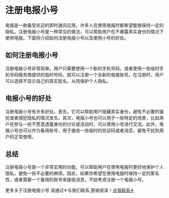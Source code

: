 # 注册电报小号

电报是一款备受欢迎的即时通讯应用，许多人在使用电报时都希望能够保持一定的隐私。注册电报小号是一种常见的做法，可以帮助用户在不暴露真实身份的情况下使用电报。下面将介绍如何注册电报小号以及使用小号的好处。

## 如何注册电报小号

注册电报小号非常简单。用户只需要使用一个新的手机号码，或者使用一些临时手机号码服务商提供的临时号码，就可以注册一个全新的电报账号。在注册时，用户可以选择不显示自己的真实姓名，从而保护个人隐私。

## 电报小号的好处

注册电报小号有许多好处。首先，它可以帮助用户隐藏真实身份，避免不必要的骚扰或者侵犯隐私的情况发生。其次，电报小号也可以用于一些特定的场景，比如用户在参与一些不愿意透露身份的讨论或活动时，可以使用小号进行交流。此外，电报小号也可以作为备用账号，用于接收一些临时的验证码或者消息，避免干扰到用户的正常使用。

## 总结

注册电报小号是一个非常实用的功能，可以帮助用户在使用电报时更好地保护个人隐私，避免一些不必要的麻烦。因此，如果你希望在使用电报时保持一定的匿名性，或者需要一个备用的账号来接收消息，不妨考虑注册一个电报小号。

更多关于注册电报小号 请通过✈与我们联系,感谢阅读！[点我联系✈](https://box.k02.cc)